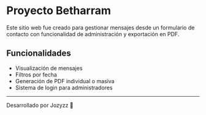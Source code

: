 # Proyecto Betharram

Este sitio web fue creado para gestionar mensajes desde un formulario de contacto con funcionalidad de administración y exportación en PDF.

## Funcionalidades

- Visualización de mensajes
- Filtros por fecha
- Generación de PDF individual o masiva
- Sistema de login para administradores

---

Desarrollado por Jozyzz 🚀
